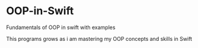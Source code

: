 # OOP-in-Swift
Fundamentals of OOP in swift with examples

This programs grows as i am mastering my OOP concepts and skills in Swift
